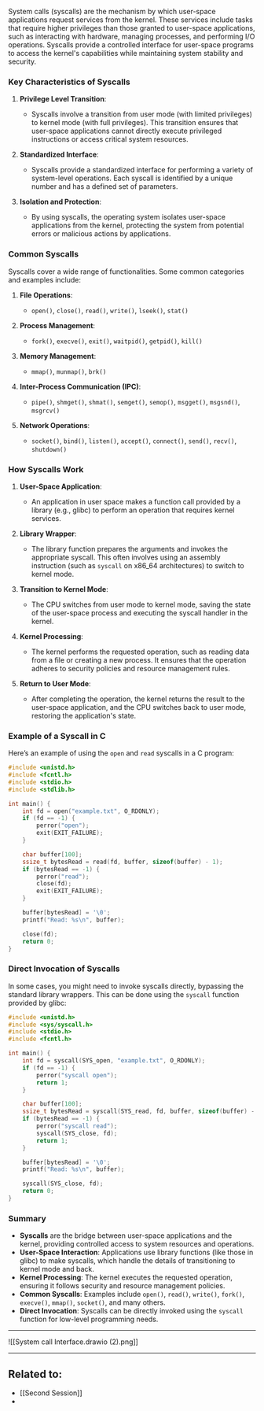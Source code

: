 System calls (syscalls) are the mechanism by which user-space applications request services from the kernel. These services include tasks that require higher privileges than those granted to user-space applications, such as interacting with hardware, managing processes, and performing I/O operations. Syscalls provide a controlled interface for user-space programs to access the kernel's capabilities while maintaining system stability and security.

### Key Characteristics of Syscalls

1. **Privilege Level Transition**:
   - Syscalls involve a transition from user mode (with limited privileges) to kernel mode (with full privileges). This transition ensures that user-space applications cannot directly execute privileged instructions or access critical system resources.

2. **Standardized Interface**:
   - Syscalls provide a standardized interface for performing a variety of system-level operations. Each syscall is identified by a unique number and has a defined set of parameters.

3. **Isolation and Protection**:
   - By using syscalls, the operating system isolates user-space applications from the kernel, protecting the system from potential errors or malicious actions by applications.

### Common Syscalls

Syscalls cover a wide range of functionalities. Some common categories and examples include:

1. **File Operations**:
   - `open()`, `close()`, `read()`, `write()`, `lseek()`, `stat()`

2. **Process Management**:
   - `fork()`, `execve()`, `exit()`, `waitpid()`, `getpid()`, `kill()`

3. **Memory Management**:
   - `mmap()`, `munmap()`, `brk()`

4. **Inter-Process Communication (IPC)**:
   - `pipe()`, `shmget()`, `shmat()`, `semget()`, `semop()`, `msgget()`, `msgsnd()`, `msgrcv()`

5. **Network Operations**:
   - `socket()`, `bind()`, `listen()`, `accept()`, `connect()`, `send()`, `recv()`, `shutdown()`

### How Syscalls Work

1. **User-Space Application**:
   - An application in user space makes a function call provided by a library (e.g., glibc) to perform an operation that requires kernel services.

2. **Library Wrapper**:
   - The library function prepares the arguments and invokes the appropriate syscall. This often involves using an assembly instruction (such as `syscall` on x86_64 architectures) to switch to kernel mode.

3. **Transition to Kernel Mode**:
   - The CPU switches from user mode to kernel mode, saving the state of the user-space process and executing the syscall handler in the kernel.

4. **Kernel Processing**:
   - The kernel performs the requested operation, such as reading data from a file or creating a new process. It ensures that the operation adheres to security policies and resource management rules.

5. **Return to User Mode**:
   - After completing the operation, the kernel returns the result to the user-space application, and the CPU switches back to user mode, restoring the application's state.

### Example of a Syscall in C

Here’s an example of using the `open` and `read` syscalls in a C program:

```c
#include <unistd.h>
#include <fcntl.h>
#include <stdio.h>
#include <stdlib.h>

int main() {
    int fd = open("example.txt", O_RDONLY);
    if (fd == -1) {
        perror("open");
        exit(EXIT_FAILURE);
    }

    char buffer[100];
    ssize_t bytesRead = read(fd, buffer, sizeof(buffer) - 1);
    if (bytesRead == -1) {
        perror("read");
        close(fd);
        exit(EXIT_FAILURE);
    }

    buffer[bytesRead] = '\0';
    printf("Read: %s\n", buffer);

    close(fd);
    return 0;
}
```

### Direct Invocation of Syscalls

In some cases, you might need to invoke syscalls directly, bypassing the standard library wrappers. This can be done using the `syscall` function provided by glibc:

```c
#include <unistd.h>
#include <sys/syscall.h>
#include <stdio.h>
#include <fcntl.h>

int main() {
    int fd = syscall(SYS_open, "example.txt", O_RDONLY);
    if (fd == -1) {
        perror("syscall open");
        return 1;
    }

    char buffer[100];
    ssize_t bytesRead = syscall(SYS_read, fd, buffer, sizeof(buffer) - 1);
    if (bytesRead == -1) {
        perror("syscall read");
        syscall(SYS_close, fd);
        return 1;
    }

    buffer[bytesRead] = '\0';
    printf("Read: %s\n", buffer);

    syscall(SYS_close, fd);
    return 0;
}
```

### Summary

- **Syscalls** are the bridge between user-space applications and the kernel, providing controlled access to system resources and operations.
- **User-Space Interaction**: Applications use library functions (like those in glibc) to make syscalls, which handle the details of transitioning to kernel mode and back.
- **Kernel Processing**: The kernel executes the requested operation, ensuring it follows security and resource management policies.
- **Common Syscalls**: Examples include `open()`, `read()`, `write()`, `fork()`, `execve()`, `mmap()`, `socket()`, and many others.
- **Direct Invocation**: Syscalls can be directly invoked using the `syscall` function for low-level programming needs.
---

![[System call Interface.drawio (2).png]]

---

## Related to: 
- [[Second Session]]
- 